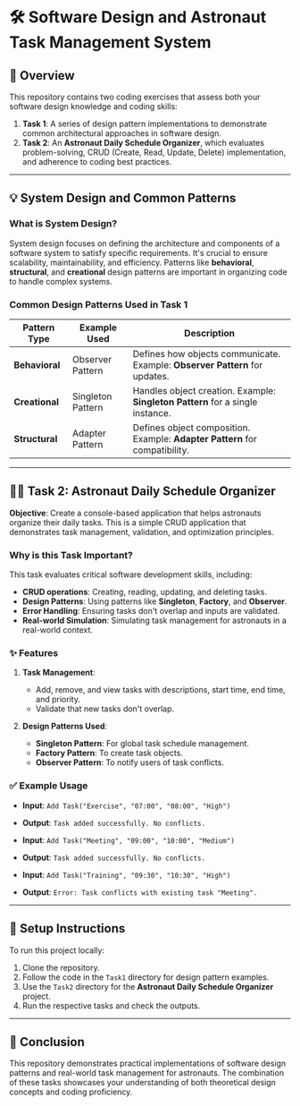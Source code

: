 # 🛠️ Software Design and Astronaut Task Management System

## 🚀 Overview

This repository contains two coding exercises that assess both your software design knowledge and coding skills:

1. **Task 1**: A series of design pattern implementations to demonstrate common architectural approaches in software design.
2. **Task 2**: An **Astronaut Daily Schedule Organizer**, which evaluates problem-solving, CRUD (Create, Read, Update, Delete) implementation, and adherence to coding best practices.

---

## 💡 System Design and Common Patterns

### What is System Design?

System design focuses on defining the architecture and components of a software system to satisfy specific requirements. It's crucial to ensure scalability, maintainability, and efficiency. Patterns like **behavioral**, **structural**, and **creational** design patterns are important in organizing code to handle complex systems.

### Common Design Patterns Used in Task 1

| Pattern Type           | Example Used       | Description                                                                 |
|------------------------|--------------------|-----------------------------------------------------------------------------|
| **Behavioral**          | Observer Pattern   | Defines how objects communicate. Example: **Observer Pattern** for updates. |
| **Creational**          | Singleton Pattern  | Handles object creation. Example: **Singleton Pattern** for a single instance.|
| **Structural**          | Adapter Pattern    | Defines object composition. Example: **Adapter Pattern** for compatibility. |

---

## 🧑‍🚀 Task 2: Astronaut Daily Schedule Organizer

**Objective**: 
Create a console-based application that helps astronauts organize their daily tasks. This is a simple CRUD application that demonstrates task management, validation, and optimization principles.

### Why is this Task Important?

This task evaluates critical software development skills, including:
- **CRUD operations**: Creating, reading, updating, and deleting tasks.
- **Design Patterns**: Using patterns like **Singleton**, **Factory**, and **Observer**.
- **Error Handling**: Ensuring tasks don't overlap and inputs are validated.
- **Real-world Simulation**: Simulating task management for astronauts in a real-world context.

### ✨ Features

1. **Task Management**:
   - Add, remove, and view tasks with descriptions, start time, end time, and priority.
   - Validate that new tasks don't overlap.

2. **Design Patterns Used**:
   - **Singleton Pattern**: For global task schedule management.
   - **Factory Pattern**: To create task objects.
   - **Observer Pattern**: To notify users of task conflicts.

### ✅ Example Usage

- **Input**: `Add Task("Exercise", "07:00", "08:00", "High")`
- **Output**: `Task added successfully. No conflicts.`

- **Input**: `Add Task("Meeting", "09:00", "10:00", "Medium")`
- **Output**: `Task added successfully. No conflicts.`

- **Input**: `Add Task("Training", "09:30", "10:30", "High")`
- **Output**: `Error: Task conflicts with existing task "Meeting".`

---

## 🔧 Setup Instructions

To run this project locally:

1. Clone the repository.
2. Follow the code in the `Task1` directory for design pattern examples.
3. Use the `Task2` directory for the **Astronaut Daily Schedule Organizer** project.
4. Run the respective tasks and check the outputs.

---

## 📝 Conclusion

This repository demonstrates practical implementations of software design patterns and real-world task management for astronauts. The combination of these tasks showcases your understanding of both theoretical design concepts and coding proficiency.
